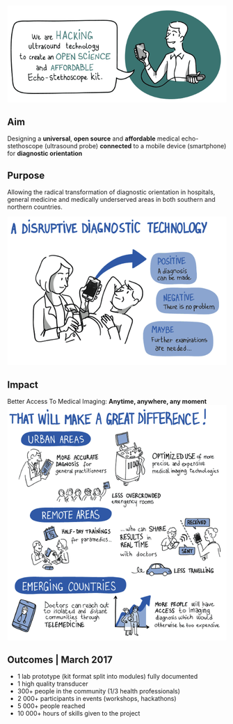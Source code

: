 ![echOpen is a medical project with a community management challenge and a technical outcome](images/echOpen_Hacking.png)

## Aim
Designing a **universal**, **open source** and **affordable** medical echo-stethoscope (ultrasound probe) **connected** to a mobile device (smartphone) for **diagnostic orientation** 

## Purpose
Allowing the radical transformation of diagnostic orientation in hospitals, general medicine and medically underserved areas in both southern and northern countries.

![](images/disruptive_diagnosis_technology.png)

## Impact
Better Access To Medical Imaging: **Anytime, anywhere, any moment**
![](images/echopen_areaofuse.png)

## Outcomes | March 2017
- 1 lab prototype (kit format split into modules) fully documented
- 1 high quality transducer
- 300+ people in the community (1/3 health professionals) 
- 2 000+ participants in events (workshops, hackathons)
- 5 000+ people reached 
- 10 000+ hours of skills given to the project 



